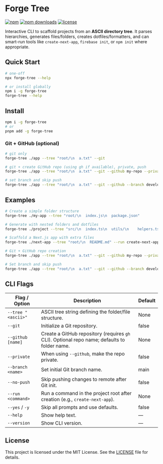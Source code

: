 # Forge Tree

[![npm](https://img.shields.io/npm/v/forge-tree.svg)](https://www.npmjs.com/package/forge-tree)
[![npm downloads](https://img.shields.io/npm/dm/forge-tree.svg)](https://www.npmjs.com/package/forge-tree)
[![license](https://img.shields.io/badge/license-MIT-blue.svg)](LICENSE)

Interactive CLI to scaffold projects from an **ASCII directory tree**. It parses hierarchies, generates files/folders, creates dotfiles/formatters, and can smart-run tools like `create-next-app`, `firebase init`, or `npm init` where appropriate.

## Quick Start
```bash
# one-off
npx forge-tree --help

# or install globally
npm i -g forge-tree
forge-tree --help
```

## Install

```bash
npm i -g forge-tree
# or
pnpm add -g forge-tree
```


### Git + GitHub (optional)

```bash
# git only
forge-tree ./app --tree "root/\n  a.txt" --git

# git + create GitHub repo (using gh if available), private, push
forge-tree ./app --tree "root/\n  a.txt" --git --github my-repo --private

# set branch and skip push
forge-tree ./app --tree "root/\n  a.txt" --git --github --branch develop --no-push
```


## Examples
```bash
# Create a simple folder structure
forge-tree ./my-app --tree "root/\n  index.js\n  package.json"

# Generate with nested folders and dotfiles
forge-tree ./project --tree "src/\n  index.ts\n  utils/\n    helpers.ts\n.editorconfig"

# Scaffold a Next.js app with extra files
forge-tree ./next-app --tree "root/\n  README.md" --run create-next-app

# Git + GitHub repo creation
forge-tree ./app --tree "root/\n  a.txt" --git --github my-repo --private

# Set branch and skip push
forge-tree ./app --tree "root/\n  a.txt" --git --github --branch develop --no-push
```

## CLI Flags
| Flag / Option      | Description                                                                                  | Default |
| ------------------ | -------------------------------------------------------------------------------------------- | ------- |
| `--tree "<ascii>"` | ASCII tree string defining the folder/file structure.                                        | None    |
| `--git`            | Initialize a Git repository.                                                                 | false   |
| `--github [name]`  | Create a GitHub repository (requires `gh` CLI). Optional repo name; defaults to folder name. | None    |
| `--private`        | When using `--github`, make the repo private.                                                | false   |
| `--branch <name>`  | Set initial Git branch name.                                                                 | main    |
| `--no-push`        | Skip pushing changes to remote after Git init.                                               | false   |
| `--run <command>`  | Run a command in the project root after creation (e.g., `create-next-app`).                  | None    |
| `--yes` / `-y`     | Skip all prompts and use defaults.                                                           | false   |
| `--help`           | Show help text.                                                                              | —       |
| `--version`        | Show CLI version.                                                                            | —       |


## License
This project is licensed under the MIT License.
See the [LICENSE](https://github.com/Cleman25/tree-forge/blob/main/LICENSE) file for details.